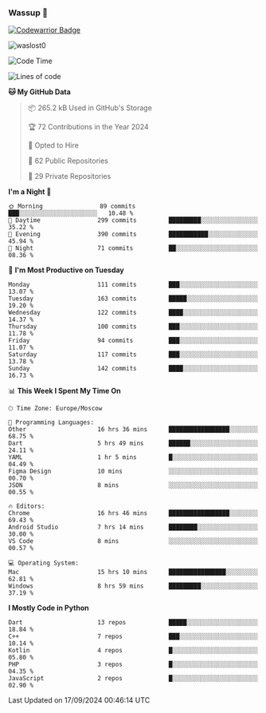 ### Wassup 👋

[![Codewarrior Badge](https://www.codewars.com/users/waslost/badges/small)](https://www.codewars.com/users/waslost)

<p align="left"> <img src="https://komarev.com/ghpvc/?username=waslost0" alt="waslost0" /></p>

<!--START_SECTION:waka-->
![Code Time](http://img.shields.io/badge/Code%20Time-4%2C861%20hrs%2012%20mins-blue)

![Lines of code](https://img.shields.io/badge/From%20Hello%20World%20I%27ve%20Written-1.4%20million%20lines%20of%20code-blue)

**🐱 My GitHub Data** 

> 📦 265.2 kB Used in GitHub's Storage 
 > 
> 🏆 72 Contributions in the Year 2024
 > 
> 💼 Opted to Hire
 > 
> 📜 62 Public Repositories 
 > 
> 🔑 29 Private Repositories 
 > 
**I'm a Night 🦉** 

```text
🌞 Morning                89 commits          ███░░░░░░░░░░░░░░░░░░░░░░   10.48 % 
🌆 Daytime                299 commits         █████████░░░░░░░░░░░░░░░░   35.22 % 
🌃 Evening                390 commits         ███████████░░░░░░░░░░░░░░   45.94 % 
🌙 Night                  71 commits          ██░░░░░░░░░░░░░░░░░░░░░░░   08.36 % 
```
📅 **I'm Most Productive on Tuesday** 

```text
Monday                   111 commits         ███░░░░░░░░░░░░░░░░░░░░░░   13.07 % 
Tuesday                  163 commits         █████░░░░░░░░░░░░░░░░░░░░   19.20 % 
Wednesday                122 commits         ████░░░░░░░░░░░░░░░░░░░░░   14.37 % 
Thursday                 100 commits         ███░░░░░░░░░░░░░░░░░░░░░░   11.78 % 
Friday                   94 commits          ███░░░░░░░░░░░░░░░░░░░░░░   11.07 % 
Saturday                 117 commits         ███░░░░░░░░░░░░░░░░░░░░░░   13.78 % 
Sunday                   142 commits         ████░░░░░░░░░░░░░░░░░░░░░   16.73 % 
```


📊 **This Week I Spent My Time On** 

```text
🕑︎ Time Zone: Europe/Moscow

💬 Programming Languages: 
Other                    16 hrs 36 mins      █████████████████░░░░░░░░   68.75 % 
Dart                     5 hrs 49 mins       ██████░░░░░░░░░░░░░░░░░░░   24.11 % 
YAML                     1 hr 5 mins         █░░░░░░░░░░░░░░░░░░░░░░░░   04.49 % 
Figma Design             10 mins             ░░░░░░░░░░░░░░░░░░░░░░░░░   00.70 % 
JSON                     8 mins              ░░░░░░░░░░░░░░░░░░░░░░░░░   00.55 % 

🔥 Editors: 
Chrome                   16 hrs 46 mins      █████████████████░░░░░░░░   69.43 % 
Android Studio           7 hrs 14 mins       ████████░░░░░░░░░░░░░░░░░   30.00 % 
VS Code                  8 mins              ░░░░░░░░░░░░░░░░░░░░░░░░░   00.57 % 

💻 Operating System: 
Mac                      15 hrs 10 mins      ████████████████░░░░░░░░░   62.81 % 
Windows                  8 hrs 59 mins       █████████░░░░░░░░░░░░░░░░   37.19 % 
```

**I Mostly Code in Python** 

```text
Dart                     13 repos            █████░░░░░░░░░░░░░░░░░░░░   18.84 % 
C++                      7 repos             ███░░░░░░░░░░░░░░░░░░░░░░   10.14 % 
Kotlin                   4 repos             █░░░░░░░░░░░░░░░░░░░░░░░░   05.80 % 
PHP                      3 repos             █░░░░░░░░░░░░░░░░░░░░░░░░   04.35 % 
JavaScript               2 repos             █░░░░░░░░░░░░░░░░░░░░░░░░   02.90 % 
```




 Last Updated on 17/09/2024 00:46:14 UTC
<!--END_SECTION:waka-->

